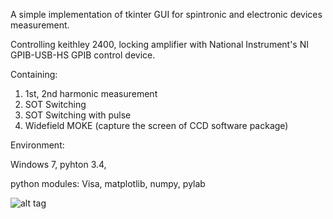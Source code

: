 A simple implementation of tkinter GUI for spintronic and electronic devices measurement.

Controlling keithley 2400, locking amplifier with National Instrument's NI GPIB-USB-HS GPIB control device.

Containing:

1. 1st, 2nd harmonic measurement
2. SOT Switching
3. SOT Switching with pulse
4. Widefield MOKE (capture the screen of CCD software package)

Environment:

Windows 7, pyhton 3.4, 

python modules: Visa, matplotlib, numpy, pylab

![alt tag](http://i.imgur.com/rZLbKa7.jpg)
